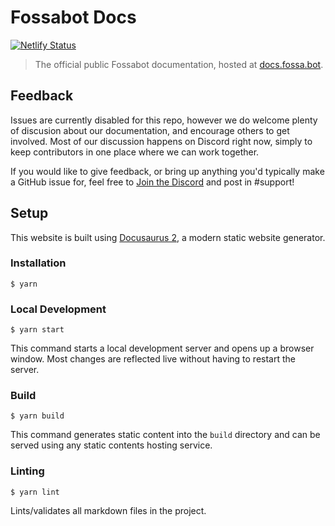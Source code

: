 # Fossabot Docs

[![Netlify Status](https://api.netlify.com/api/v1/badges/42138592-e5d9-471e-8d93-9ccecbfa6800/deploy-status)](https://app.netlify.com/sites/fossabot-docs/deploys)

> The official public Fossabot documentation, hosted at [docs.fossa.bot](https://docs.fossa.bot).

## Feedback

Issues are currently disabled for this repo, however we do welcome plenty of discusion about our documentation, and encourage others to get involved. Most of our discussion happens on Discord right now, simply to keep contributors in one place where we can work together.

If you would like to give feedback, or bring up anything you'd typically make a GitHub issue for, feel free to [Join the Discord](https://fossabot.com/discord) and post in #support!

## Setup

This website is built using [Docusaurus 2](https://docusaurus.io/), a modern static website generator.

### Installation

```
$ yarn
```

### Local Development

```
$ yarn start
```

This command starts a local development server and opens up a browser window. Most changes are reflected live without having to restart the server.

### Build

```
$ yarn build
```

This command generates static content into the `build` directory and can be served using any static contents hosting service.

### Linting

```
$ yarn lint
```

Lints/validates all markdown files in the project.
